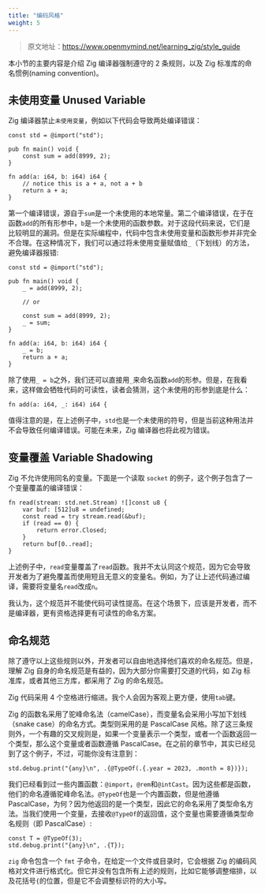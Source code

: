 ```yaml
---
title: "编码风格"
weight: 5
---
```


> 原文地址：<https://www.openmymind.net/learning_zig/style_guide>

本小节的主要内容是介绍 Zig 编译器强制遵守的 2 条规则，以及 Zig 标准库的命名惯例(naming convention)。

## 未使用变量 Unused Variable

Zig 编译器禁止`未使用变量`，例如以下代码会导致两处编译错误：

```zig
const std = @import("std");

pub fn main() void {
	const sum = add(8999, 2);
}

fn add(a: i64, b: i64) i64 {
	// notice this is a + a, not a + b
	return a + a;
}
```

第一个编译错误，源自于`sum`是一个未使用的本地常量。第二个编译错误，在于在函数`add`的所有形参中，`b`是一个未使用的函数参数。对于这段代码来说，它们是比较明显的漏洞。但是在实际编程中，代码中包含未使用变量和函数形参并非完全不合理。在这种情况下，我们可以通过将未使用变量赋值给`_`（下划线）的方法，避免编译器报错:

```zig
const std = @import("std");

pub fn main() void {
	_ = add(8999, 2);

	// or

	const sum = add(8999, 2);
	_ = sum;
}

fn add(a: i64, b: i64) i64 {
	_ = b;
	return a + a;
}
```

除了使用`_ = b`之外，我们还可以直接用`_`来命名函数`add`的形参。但是，在我看来，这样做会牺牲代码的可读性，读者会猜测，这个未使用的形参到底是什么：

```zig
fn add(a: i64, _: i64) i64 {
```

值得注意的是，在上述例子中，`std`也是一个未使用的符号，但是当前这种用法并不会导致任何编译错误。可能在未来，Zig 编译器也将此视为错误。

## 变量覆盖 Variable Shadowing

Zig 不允许使用同名的变量。下面是一个读取 `socket` 的例子，这个例子包含了一个变量覆盖的编译错误：

```zig
fn read(stream: std.net.Stream) ![]const u8 {
	var buf: [512]u8 = undefined;
	const read = try stream.read(&buf);
	if (read == 0) {
		return error.Closed;
	}
	return buf[0..read];
}
```

上述例子中，`read`变量覆盖了`read`函数。我并不太认同这个规范，因为它会导致开发者为了避免覆盖而使用短且无意义的变量名。例如，为了让上述代码通过编译，需要将变量名`read`改成`n`。

我认为，这个规范并不能使代码可读性提高。在这个场景下，应该是开发者，而不是编译器，更有资格选择更有可读性的命名方案。

## 命名规范

除了遵守以上这些规则以外，开发者可以自由地选择他们喜欢的命名规范。但是，理解 Zig 自身的命名规范是有益的，因为大部分你需要打交道的代码，如 Zig 标准库，或者其他三方库，都采用了 Zig 的命名规范。

Zig 代码采用 4 个空格进行缩进。我个人会因为客观上更方便，使用`tab`键。

Zig 的函数名采用了驼峰命名法（camelCase），而变量名会采用小写加下划线（snake case）的命名方式。类型则采用的是 PascalCase 风格。除了这三条规则外，一个有趣的交叉规则是，如果一个变量表示一个类型，或者一个函数返回一个类型，那么这个变量或者函数遵循 PascalCase。在之前的章节中，其实已经见到了这个例子，不过，可能你没有注意到：

```zig
std.debug.print("{any}\n", .{@TypeOf(.{.year = 2023, .month = 8})});
```

我们已经看到过一些内置函数：`@import`，`@rem`和`@intCast`。因为这些都是函数，他们的命名遵循驼峰命名法。`@TypeOf`也是一个内置函数，但是他遵循 PascalCase，为何？因为他返回的是一个类型，因此它的命名采用了类型命名方法。当我们使用一个变量，去接收`@TypeOf`的返回值，这个变量也需要遵循类型命名规则（即 PascalCase）:

```zig
const T = @TypeOf(3);
std.debug.print("{any}\n", .{T});
```

`zig` 命令包含一个 `fmt` 子命令，在给定一个文件或目录时，它会根据 Zig 的编码风格对文件进行格式化。但它并没有包含所有上述的规则，比如它能够调整缩排，以及花括号`{`的位置，但是它不会调整标识符的大小写。
